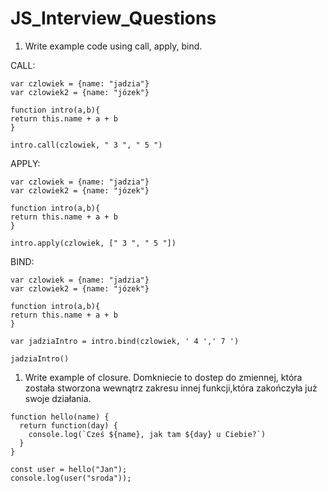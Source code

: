 # JS_Interview_Questions

1. Write example code using call, apply, bind.

CALL:
```
var czlowiek = {name: "jadzia"}
var czlowiek2 = {name: "józek"}

function intro(a,b){
return this.name + a + b
}

intro.call(czlowiek, " 3 ", " 5 ")
```

APPLY:
```
var czlowiek = {name: "jadzia"}
var czlowiek2 = {name: "józek"}

function intro(a,b){
return this.name + a + b
}

intro.apply(czlowiek, [" 3 ", " 5 "])
```

BIND:
```
var czlowiek = {name: "jadzia"}
var czlowiek2 = {name: "józek"}

function intro(a,b){
return this.name + a + b
}

var jadziaIntro = intro.bind(czlowiek, ' 4 ',' 7 ')

jadziaIntro()
```

1. Write example of closure.
Domkniecie to dostep do zmiennej, która została stworzona wewnątrz zakresu innej funkcji,która zakończyła już swoje działania.
```
function hello(name) {
  return function(day) {
    console.log(`Cześ ${name}, jak tam ${day} u Ciebie?`)
  }
}

const user = hello("Jan");
console.log(user("sroda"));
```
